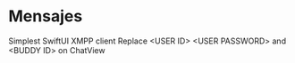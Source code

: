 # Mensajes
Simplest SwiftUI XMPP client
Replace &lt;USER ID&gt; &lt;USER PASSWORD&gt; and &lt;BUDDY ID&gt; on ChatView
